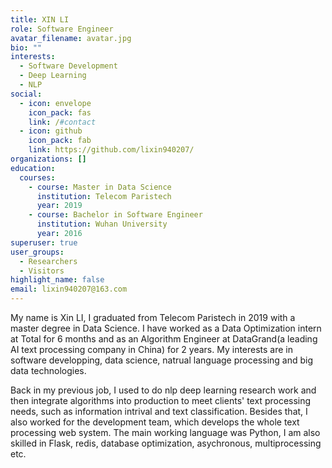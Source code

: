 ```yaml
---
title: XIN LI
role: Software Engineer
avatar_filename: avatar.jpg
bio: ""
interests:
  - Software Development
  - Deep Learning
  - NLP
social:
  - icon: envelope
    icon_pack: fas
    link: /#contact
  - icon: github
    icon_pack: fab
    link: https://github.com/lixin940207/
organizations: []
education:
  courses:
    - course: Master in Data Science
      institution: Telecom Paristech
      year: 2019
    - course: Bachelor in Software Engineer
      institution: Wuhan University
      year: 2016
superuser: true
user_groups:
  - Researchers
  - Visitors
highlight_name: false
email: lixin940207@163.com
---
```

My name is Xin LI, I graduated from Telecom Paristech in 2019 with a master degree in Data Science. I have worked as a Data Optimization intern at Total for 6 months and as an Algorithm Engineer at DataGrand(a leading AI text processing company in China) for 2 years. My interests are in software developping, data science, natrual language processing and big data technologies.

Back in my previous job, I used to do nlp deep learning research work and then integrate algorithms into production to meet clients' text processing needs, such as information intrival and text classification. Besides that, I also worked for the development team, which develops the whole text processing web system. The main working language was Python, I am also skilled in Flask, redis, database optimization, asychronous, multiprocessing etc.